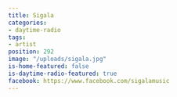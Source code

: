 ```yaml
---
title: Sigala
categories:
- daytime-radio
tags:
- artist
position: 292
image: "/uploads/sigala.jpg"
is-home-featured: false
is-daytime-radio-featured: true
facebook: https://www.facebook.com/sigalamusic
---
```


